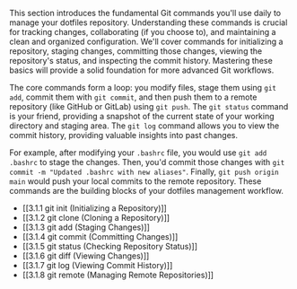 This section introduces the fundamental Git commands you'll use daily to manage your dotfiles repository. Understanding these commands is crucial for tracking changes, collaborating (if you choose to), and maintaining a clean and organized configuration. We'll cover commands for initializing a repository, staging changes, committing those changes, viewing the repository's status, and inspecting the commit history. Mastering these basics will provide a solid foundation for more advanced Git workflows.

The core commands form a loop: you modify files, stage them using `git add`, commit them with `git commit`, and then push them to a remote repository (like GitHub or GitLab) using `git push`. The `git status` command is your friend, providing a snapshot of the current state of your working directory and staging area. The `git log` command allows you to view the commit history, providing valuable insights into past changes.

For example, after modifying your `.bashrc` file, you would use `git add .bashrc` to stage the changes. Then, you'd commit those changes with `git commit -m "Updated .bashrc with new aliases"`. Finally, `git push origin main` would push your local commits to the remote repository. These commands are the building blocks of your dotfiles management workflow.

- [[3.1.1 git init (Initializing a Repository)]]
- [[3.1.2 git clone (Cloning a Repository)]]
- [[3.1.3 git add (Staging Changes)]]
- [[3.1.4 git commit (Committing Changes)]]
- [[3.1.5 git status (Checking Repository Status)]]
- [[3.1.6 git diff (Viewing Changes)]]
- [[3.1.7 git log (Viewing Commit History)]]
- [[3.1.8 git remote (Managing Remote Repositories)]]
